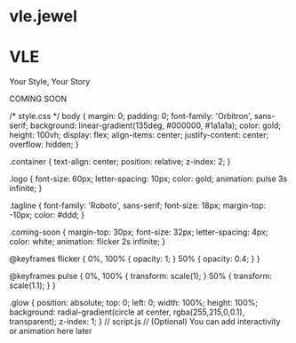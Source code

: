 # vle.jewel
<!-- index.html -->
<!DOCTYPE html>
<html lang="en">
<head>
  <meta charset="UTF-8">
  <meta name="viewport" content="width=device-width, initial-scale=1">
  <title>VLE — Coming Soon</title>
  <link rel="stylesheet" href="style.css">
  <link href="https://fonts.googleapis.com/css2?family=Orbitron:wght@600&family=Roboto&display=swap" rel="stylesheet">
</head>
<body>
  <div class="container">
    <h1 class="logo">VLE</h1>
    <p class="tagline">Your Style, Your Story</p>
    <p class="coming-soon">COMING SOON</p>
    <div class="glow"></div>
  </div>
</body>
</html>
/* style.css */
body {
  margin: 0;
  padding: 0;
  font-family: 'Orbitron', sans-serif;
  background: linear-gradient(135deg, #000000, #1a1a1a);
  color: gold;
  height: 100vh;
  display: flex;
  align-items: center;
  justify-content: center;
  overflow: hidden;
}

.container {
  text-align: center;
  position: relative;
  z-index: 2;
}

.logo {
  font-size: 60px;
  letter-spacing: 10px;
  color: gold;
  animation: pulse 3s infinite;
}

.tagline {
  font-family: 'Roboto', sans-serif;
  font-size: 18px;
  margin-top: -10px;
  color: #ddd;
}

.coming-soon {
  margin-top: 30px;
  font-size: 32px;
  letter-spacing: 4px;
  color: white;
  animation: flicker 2s infinite;
}

@keyframes flicker {
  0%, 100% { opacity: 1; }
  50% { opacity: 0.4; }
}

@keyframes pulse {
  0%, 100% { transform: scale(1); }
  50% { transform: scale(1.1); }
}

.glow {
  position: absolute;
  top: 0;
  left: 0;
  width: 100%;
  height: 100%;
  background: radial-gradient(circle at center, rgba(255,215,0,0.1), transparent);
  z-index: 1;
}
// script.js
// (Optional) You can add interactivity or animation here later